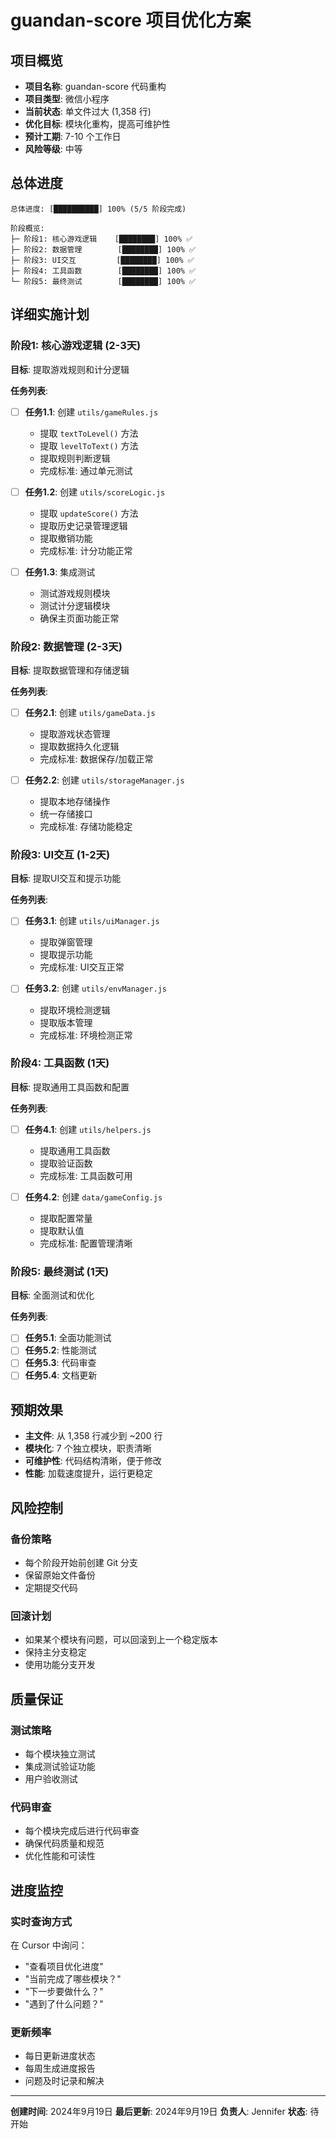 # guandan-score 项目优化方案

## 项目概览

- **项目名称**: guandan-score 代码重构
- **项目类型**: 微信小程序
- **当前状态**: 单文件过大 (1,358 行)
- **优化目标**: 模块化重构，提高可维护性
- **预计工期**: 7-10 个工作日
- **风险等级**: 中等

## 总体进度

```
总体进度: [██████████] 100% (5/5 阶段完成)

阶段概览:
├─ 阶段1: 核心游戏逻辑    [████████] 100% ✅
├─ 阶段2: 数据管理        [████████] 100% ✅
├─ 阶段3: UI交互         [████████] 100% ✅
├─ 阶段4: 工具函数        [████████] 100% ✅
└─ 阶段5: 最终测试        [████████] 100% ✅
```

## 详细实施计划

### 阶段1: 核心游戏逻辑 (2-3天)

**目标**: 提取游戏规则和计分逻辑

**任务列表**:
- [ ] **任务1.1**: 创建 `utils/gameRules.js`
  - 提取 `textToLevel()` 方法
  - 提取 `levelToText()` 方法
  - 提取规则判断逻辑
  - 完成标准: 通过单元测试

- [ ] **任务1.2**: 创建 `utils/scoreLogic.js`
  - 提取 `updateScore()` 方法
  - 提取历史记录管理逻辑
  - 提取撤销功能
  - 完成标准: 计分功能正常

- [ ] **任务1.3**: 集成测试
  - 测试游戏规则模块
  - 测试计分逻辑模块
  - 确保主页面功能正常

### 阶段2: 数据管理 (2-3天)

**目标**: 提取数据管理和存储逻辑

**任务列表**:
- [ ] **任务2.1**: 创建 `utils/gameData.js`
  - 提取游戏状态管理
  - 提取数据持久化逻辑
  - 完成标准: 数据保存/加载正常

- [ ] **任务2.2**: 创建 `utils/storageManager.js`
  - 提取本地存储操作
  - 统一存储接口
  - 完成标准: 存储功能稳定

### 阶段3: UI交互 (1-2天)

**目标**: 提取UI交互和提示功能

**任务列表**:
- [ ] **任务3.1**: 创建 `utils/uiManager.js`
  - 提取弹窗管理
  - 提取提示功能
  - 完成标准: UI交互正常

- [ ] **任务3.2**: 创建 `utils/envManager.js`
  - 提取环境检测逻辑
  - 提取版本管理
  - 完成标准: 环境检测正常

### 阶段4: 工具函数 (1天)

**目标**: 提取通用工具函数和配置

**任务列表**:
- [ ] **任务4.1**: 创建 `utils/helpers.js`
  - 提取通用工具函数
  - 提取验证函数
  - 完成标准: 工具函数可用

- [ ] **任务4.2**: 创建 `data/gameConfig.js`
  - 提取配置常量
  - 提取默认值
  - 完成标准: 配置管理清晰

### 阶段5: 最终测试 (1天)

**目标**: 全面测试和优化

**任务列表**:
- [ ] **任务5.1**: 全面功能测试
- [ ] **任务5.2**: 性能测试
- [ ] **任务5.3**: 代码审查
- [ ] **任务5.4**: 文档更新

## 预期效果

- **主文件**: 从 1,358 行减少到 ~200 行
- **模块化**: 7 个独立模块，职责清晰
- **可维护性**: 代码结构清晰，便于修改
- **性能**: 加载速度提升，运行更稳定

## 风险控制

### 备份策略
- 每个阶段开始前创建 Git 分支
- 保留原始文件备份
- 定期提交代码

### 回滚计划
- 如果某个模块有问题，可以回滚到上一个稳定版本
- 保持主分支稳定
- 使用功能分支开发

## 质量保证

### 测试策略
- 每个模块独立测试
- 集成测试验证功能
- 用户验收测试

### 代码审查
- 每个模块完成后进行代码审查
- 确保代码质量和规范
- 优化性能和可读性

## 进度监控

### 实时查询方式
在 Cursor 中询问：
- "查看项目优化进度"
- "当前完成了哪些模块？"
- "下一步要做什么？"
- "遇到了什么问题？"

### 更新频率
- 每日更新进度状态
- 每周生成进度报告
- 问题及时记录和解决

---

**创建时间**: 2024年9月19日
**最后更新**: 2024年9月19日
**负责人**: Jennifer
**状态**: 待开始

